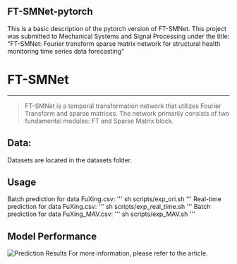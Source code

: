 ## FT-SMNet-pytorch
This is a basic description of the pytorch version of FT-SMNet. This project was submitted to Mechanical Systems and Signal Processing under the title: "FT-SMNet: Fourier transform sparse matrix network for structural health monitoring time series data forecasting"

# FT-SMNet
-------------

> FT-SMNet is a temporal transformation network that utilizes Fourier Transform and sparse matrices. The network primarily consists of two fundamental modules: FT and Sparse Matrix block.

## Data:  
Datasets are located in the datasets folder.

## Usage
Batch prediction for data FuXing.csv:
'''
sh scripts/exp_ori.sh
'''
Real-time prediction for data FuXing.csv:
'''
sh scripts/exp_real_time.sh
'''
Batch prediction for data FuXing_MAV.csv:
'''
sh scripts/exp_MAV.sh
'''
## Model Performance

![Prediction Results](figs/results.png)
For more information, please refer to the article.